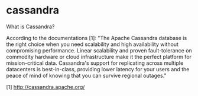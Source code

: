 # cassandra
What is Cassandra?

According to the documentations [1]:
"The Apache Cassandra database is the right choice when you need scalability and high availability without 
compromising performance. Linear scalability and proven fault-tolerance on commodity hardware or cloud infrastructure
make it the perfect platform for mission-critical data.
Cassandra's support for replicating across multiple datacenters is best-in-class, 
providing lower latency for your users and the peace of mind of knowing that you can survive regional outages."

[1] http://cassandra.apache.org/
